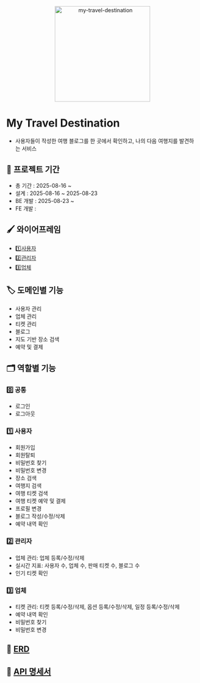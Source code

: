 <p align="center">
  <img width="250" height="250" alt="my-travel-destination" src="https://github.com/user-attachments/assets/b147dc01-3d40-4237-9c74-79b0f84dd488" />
</p>

# My Travel Destination
- 사용자들이 작성한 여행 블로그를 한 곳에서 확인하고, 나의 다음 여행지를 발견하는 서비스

## 📅 프로젝트 기간
- 총 기간 : 2025-08-16 ~
- 설계 : 2025-08-16 ~ 2025-08-23
- BE 개발 : 2025-08-23 ~ 
- FE 개발 : 

## 🖌️ 와이어프레임
- 1️⃣[사용자](https://www.figma.com/design/pz5HnNQ6CbxfQP8pICnl6K/my-travel-service?node-id=2-153&p=f&t=nUCVQhWyv5rZqjOm-0)
- 2️⃣[관리자](https://www.figma.com/design/pz5HnNQ6CbxfQP8pICnl6K/my-travel-service?node-id=94-839&p=f&t=nUCVQhWyv5rZqjOm-0)
- 3️⃣[업체](https://www.figma.com/design/pz5HnNQ6CbxfQP8pICnl6K/my-travel-service?node-id=94-838&p=f&t=nUCVQhWyv5rZqjOm-0)

## 🏷️ 도메인별 기능
- 사용자 관리
- 업체 관리
- 티켓 관리
- 블로그
- 지도 기반 장소 검색
- 예약 및 결제

## 🗂️ 역할별 기능

### 0️⃣ 공통
- 로그인
- 로그아웃

### 1️⃣ 사용자
- 회원가입
- 회원탈퇴
- 비밀번호 찾기
- 비밀번호 변경
- 장소 검색
- 여행지 검색
- 여행 티켓 검색
- 여행 티켓 예약 및 결제
- 프로필 변경
- 블로그 작성/수정/삭제
- 예약 내역 확인

### 2️⃣ 관리자
- 업체 관리: 업체 등록/수정/삭제
- 실시간 지표: 사용자 수, 업체 수, 판매 티켓 수, 블로그 수
- 인기 티켓 확인

### 3️⃣ 업체
- 티켓 관리: 티켓 등록/수정/삭제, 옵션 등록/수정/삭제, 일정 등록/수정/삭제
- 예약 내역 확인
- 비밀번호 찾기
- 비밀번호 변경

## 🧩 [ERD](https://dbdiagram.io/d/My-Travel-Destination-686676f8f413ba3508206ce6)

## 📝 [API 명세서](https://www.notion.so/My-Travel-Destination-2562f0d54a3480bcadeaed91521358fe?source=copy_link)

